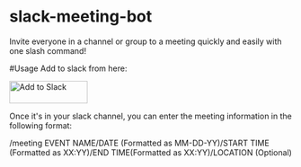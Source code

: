 # slack-meeting-bot
Invite everyone in a channel or group to a meeting quickly and easily with one slash command!

#Usage
Add to slack from here:

<a href="https://slack.com/oauth/authorize?scope=commands&client_id=3665082252.18731276449"><img alt="Add to Slack" height="40" width="139" src="https://platform.slack-edge.com/img/add_to_slack.png" srcset="https://platform.slack-edge.com/img/add_to_slack.png 1x, https://platform.slack-edge.com/img/add_to_slack@2x.png 2x"></a>

Once it's in your slack channel, you can enter the meeting information in the following format:

/meeting EVENT NAME/DATE (Formatted as MM-DD-YY)/START TIME (Formatted as XX:YY)/END TIME(Formatted as XX:YY)/LOCATION (Optional)

